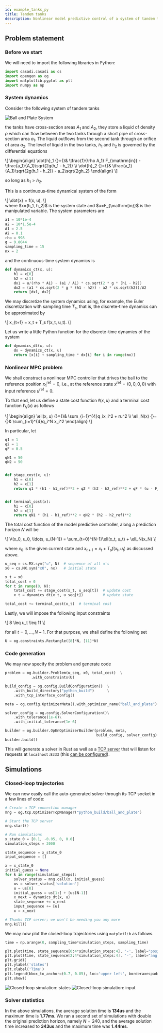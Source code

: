 ```yaml
---
id: example_tanks_py
title: Tandem tanks
description: Nonlinear model predictive control of a system of tandem tanks
---
```



<script type="text/x-mathjax-config">MathJax.Hub.Config({tex2jax: {inlineMath: [['$','$'], ['\\(','\\)']]}});</script>
<script type="text/javascript" async src="https://cdnjs.cloudflare.com/ajax/libs/mathjax/2.7.1/MathJax.js?config=TeX-AMS-MML_HTMLorMML"></script>

## Problem statement

### Before we start

We will need to import the following libraries in Python:

```python
import casadi.casadi as cs
import opengen as og
import matplotlib.pyplot as plt
import numpy as np
```

### System dynamics
Consider the following system of tandem tanks

<img src="/optimization-engine/img/i_tanks.png" alt="Ball and Plate System">

the tanks have cross-section areas $A_1$ and $A_2$, they store a liquid of density
$\rho$ which can flow between the two tanks through a short pipe of cross-section 
area $a_1$. The liquid outflows from the second tank through an orifice of area 
$a_2$. The level of liquid in the two tanks, $h_1$ and $h_2$ is governed by the 
differential equations

<div class="math">
\[
\begin{align}
\dot{h}_1 {}={}& \tfrac{1}{\rho A_1} F_{\mathrm{in}} - \tfrac{a_1}{A_1}\sqrt{2g(h_1 - h_2)}
\\
\dot{h}_2 {}={}& \tfrac{a_1}{A_1}\sqrt{2g(h_1 - h_2)} - a_2\sqrt{2gh_2}
\end{align}
\]
</div>

so long as $h_1 > h_2$.

This is a continuous-time dynamical system of the form 
<div class="math">
\[
\dot{x} = f(x, u),
\]
</div>
where $x=(h_1, h_2)$ is the system state and $u=F_{\mathrm{in}}$ is the manipulated variable.
The system parameters are 

```python
a1 = 10*1e-4
a2 = 10*1.5e-4
A1 = 2.5
A2 = 0.1
rho = 998
g = 9.8044
sampling_time = 15
nx = 2
```

and the continuous-time system dynamics is
```python
def dynamics_ct(x, u):
    h1 = x[0]
    h2 = x[1]
    dx1 = u/(rho * A1) - (a1 / A1) * cs.sqrt(2 * g * (h1 - h2))
    dx2 = (a1 * cs.sqrt(2 * g * (h1 - h2)) - a2 * cs.sqrt(h2))/A2
    return [dx1, dx2]
```

We may discretize the system dynamics using, for example, the Euler discretization 
with sampling time $T_s$, that is, the discrete-time dynamics can be approximated
by

<div class="math">
\[
x_{t+1} = x_t + T_s f(x_t, u_t).
\]
</div>

Let us write a little Python function for the discrete-time dynamics of the system

```python
def dynamics_dt(x, u):
    dx = dynamics_ct(x, u)
    return [x[i] + sampling_time * dx[i] for i in range(nx)]
```


### Nonlinear MPC problem
We shall construct a nonlinear MPC controller that drives the ball to the reference
position $x_1^{\mathrm{ref}}=0$, i.e., at the reference state $x^{\mathrm{ref}}=(0,0,0,0)$
with input reference $u^{\mathrm{ref}}=0$.

To that end, let us define a state cost function $\ell(x, u)$ and a terminal cost
function $\ell_N(x)$ as follows

<div class="math">
\[
\begin{align}
\ell(x, u) {}={}& \sum_{i=1}^{4}q_ix_i^2 + ru^2
\\
\ell_N(x) {}={}& \sum_{i=1}^{4}q_i^N x_i^2
\end{align}
\]
</div>

In particular, let

```python
q1 = 1
q2 = 1
qF = 0.5

qN1 = 50
qN2 = 50


def stage_cost(x, u):
    h1 = x[0]
    h2 = x[1]
    return q1 * (h1 - h1_ref)**2 + q2 * (h2 - h2_ref)**2 + qF * (u - F_ref)**2


def terminal_cost(x):
    h1 = x[0]
    h2 = x[1]
    return qN1 * (h1 - h1_ref)**2 + qN2 * (h2 - h2_ref)**2
```

The total cost function of the model predictive controller, along a prediction 
horizon $N$ will be

<div class="math">
\[
V(x_0, u_0, \ldots, u_{N-1}) = \sum_{t=0}^{N-1}\ell(x_t, u_t) + \ell_N(x_N)
\]
</div>

where $x_0$ is the given current state and $x_{t+1} = x_t + T_sf(x_t, u_t)$ as
discussed above.

```python
u_seq = cs.MX.sym("u", N)  # sequence of all u's
x0 = cs.MX.sym("x0", nx)   # initial state

x_t = x0
total_cost = 0
for t in range(0, N):
    total_cost += stage_cost(x_t, u_seq[t])  # update cost
    x_t = dynamics_dt(x_t, u_seq[t])         # update state

total_cost += terminal_cost(x_t)  # terminal cost
```

Lastly, we will impose the following input constraints

<div class="math">
\[
8 \leq u_t \leq 11
\]
</div>

for all $t=0,\ldots,N-1$. For that purpose, we shall define the following set

```python
U = og.constraints.Rectangle([8]*N, [11]*N)
```

### Code generation
We may now specify the problem and generate code

```python
problem = og.builder.Problem(u_seq, x0, total_cost)  \
            .with_constraints(U)

build_config = og.config.BuildConfiguration()  \
    .with_build_directory("python_build")      \
    .with_tcp_interface_config()

meta = og.config.OptimizerMeta().with_optimizer_name("ball_and_plate")

solver_config = og.config.SolverConfiguration()\
    .with_tolerance(1e-6)\
    .with_initial_tolerance(1e-6)

builder = og.builder.OpEnOptimizerBuilder(problem, meta,
                                          build_config, solver_config)
builder.build()
```

This will generate a solver in Rust as well as a [TCP server](./python-tcp-ip) that will 
listen for requests at `localhost:8333` (this [can be configured](python-advanced#tcp-ip-interface)).



## Simulations

### Closed-loop trajectories

We can now easily call the auto-generated solver through its TCP socket 
in a few lines of code:

```python
# Create a TCP connection manager
mng = og.tcp.OptimizerTcpManager("python_build/ball_and_plate")

# Start the TCP server
mng.start()

# Run simulations
x_state_0 = [0.1, -0.05, 0, 0.0]
simulation_steps = 2000

state_sequence = x_state_0
input_sequence = []

x = x_state_0
initial_guess = None
for k in range(simulation_steps):
    solver_status = mng.call(x, initial_guess)
    us = solver_status['solution']
    u = us[0]
    initial_guess = us[1:] + [us[N-1]]
    x_next = dynamics_dt(x, u)
    state_sequence += x_next
    input_sequence += [u]
    x = x_next

# Thanks TCP server; we won't be needing you any more
mng.kill()
```

We may now plot the closed-loop trajectories using `matplotlib` as follows

```python
time = np.arange(0, sampling_time*simulation_steps, sampling_time)

plt.plot(time, state_sequence[0:4*simulation_steps:4], '-', label="position")
plt.plot(time, state_sequence[2:4*simulation_steps:4], '-', label="angle")
plt.grid()
plt.ylabel('states')
plt.xlabel('Time')
plt.legend(bbox_to_anchor=(0.7, 0.85), loc='upper left', borderaxespad=0.)
plt.show()
```

<img src="/optimization-engine/img/tanks_1.png" alt="Closed-loop simulation: states">
<img src="/optimization-engine/img/tanks_2.png" alt="Closed-loop simulation: input">



### Solver statistics
In the above simulations, the average solution time is **134us** and the maximum time is **1.77ms**.
We ran a second set of simulations with double the original prediction horizon,
namely $N=240$, and the average solution time increased to **343us** and the maximum time was
**1.44ms**.

